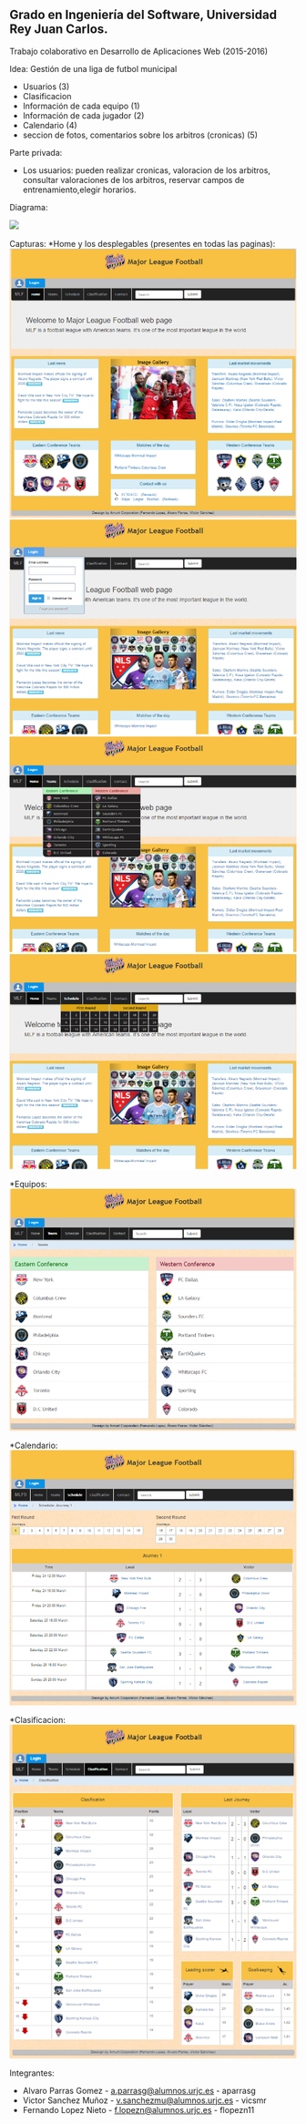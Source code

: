 ## Grado en Ingeniería del Software, Universidad Rey Juan Carlos.
Trabajo colaborativo en Desarrollo de Aplicaciones Web (2015-2016)

Idea: 
Gestión de una liga de futbol municipal
* Usuarios (3)
* Clasificacion
* Información de cada equipo (1)
* Información de cada jugador (2)
* Calendario (4)
* seccion de fotos, comentarios sobre los arbitros (cronicas) (5)

Parte privada:
* Los usuarios: pueden realizar cronicas, valoracion de los arbitros, consultar valoraciones de los arbitros, reservar campos de entrenamiento,elegir horarios.

Diagrama:

<img src="diagrama.png">

Capturas:
*Home y los desplegables (presentes en todas las paginas):
<img src="Capturas/Home.PNG">
<img src="Capturas/desplegable_login.png">
<img src="Capturas/desplegable_de_equipo.png">
<img src="Capturas/desplegable_calendario.png">

*Equipos:
<img src="Capturas/Teams.PNG">

*Calendario:
<img src="Capturas/calendario.PNG">

*Clasificacion:
<img src="Capturas/clasificacion.PNG">



Integrantes:
* Alvaro Parras Gomez -  a.parrasg@alumnos.urjc.es - aparrasg
* Victor Sanchez Muñoz - v.sanchezmu@alumnos.urjc.es - vicsmr
* Fernando Lopez Nieto - f.lopezn@alumnos.urjc.es - flopezn11
